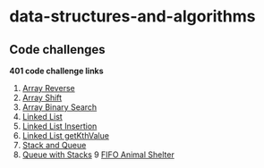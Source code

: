# data-structures-and-algorithms

## Code challenges

**401 code challenge links**
1. [Array Reverse](./code-challenges/ArrayReverse-java/ArrayReverse.java)
2. [Array Shift](./code-challenges-java/array_shift)
3. [Array Binary Search](./code-challenges-java/array_binary_search)
4. [Linked List](./code-challenges-java/linked_list)
5. [Linked List Insertion](./code-challenges-java/linked_list)
6. [Linked List getKthValue](./code-challenges-java/linked_list)
7. [Stack and Queue](./code-challegnes-java-.stack_and_queue)
8. [Queue with Stacks](./code-challenges-java/queue_with_stacks)
9  [FIFO Animal Shelter](./code-challenges-java/fifo_animal_shelter)